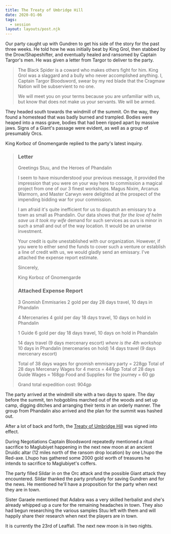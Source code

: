 ```yaml
---
title: The Treaty of Umbridge Hill
date: 2020-01-06
tags:
  - session
layout: layouts/post.njk
---
```


Our party caught up with Gundren to get his side of the story for the past three weeks. He told how he was initially beat by King Grol, then stabbed by the Drow/Shapeshifter, and eventually healed and ransomed by Captain Targor's men. He was given a letter from Targor to deliver to the party.

> The Black Spider is a coward who makes others fight for him. King Grol was a slaggard and a bully who never accomplished anything. I, Captain Targor Bloodsword, swear by my red blade that the Cragmaw Nation will be subservient to no one.
> 
> We will meet you on your terms because you are unfamiliar with us, but know that does not make us your servants. We will be armed.

They headed south towards the windmill of the summit. On the way, they found a homestead that was badly burned and trampled. Bodies were heaped into a mass grave, bodies that had been ripped apart by massive jaws. Signs of a Giant's passage were evident, as well as a group of presumably Orcs.

King Korboz of Gnomengarde replied to the party's latest inquiry.

> ### Letter
> Greetings Stuu, and the Heroes of Phandalin
> 
> I seem to have misunderstood your previous message, it provided the impression that you were on your way here to commission a magical project from one of our 3 finest workshops. Magus Nixim, Arcanus Warmorn, and Master Carwyn were delighted at the prospect of the impending bidding war for your commission.
> 
> I am afraid it's quite inefficient for us to dispatch an emissary to a town as small as Phandalin. Our data shows that _for the love of helm save us it took my wife_ demand for such services as ours is minor in such a small and out of the way location. It would be an unwise investment.
> 
> Your credit is quite unestablished with our organization. However, if you were to either send the funds to cover such a venture or establish a line of credit with us, we would gladly send an emissary. I've attached the expense report estimate.
> 
> Sincerely,
> 
> King Korboz of Gnomengarde
> 
> ### Attached Expense Report
> 
> 3 Gnomish Emmisaries
> 2 gold per day
> 28 days travel, 10 days in Phandalin
> 
> 4 Mercenaries
> 4 gold per day
> 18 days travel, 10 days on hold in Phandalin
> 
> 1 Guide
> 6 gold per day
> 18 days travel, 10 days on hold in Phandalin
> 
> 14 days travel (9 days mercenary escort)
> _where is the 4th workshop_
> 10 days in Phandalin (mercenaries on hold)
> 14 days travel (9 days mercenary escort)
> 
> Total of 38 days wages for gnomish emmisary party = 228gp
> Total of 28 days Mercenary Wages for 4 mercs = 448gp
> Total of 28 days Guide Wages = 168gp
> Food and Supplies for the journey = 60 gp
> 
> Grand total expedition cost: 904gp

The party arrived at the windmill site with a two days to spare. The day before the summit, ten hobgoblins marched out of the woods and set up camp, digging ditches and arranging their tents in an orderly manner. The group from Phandalin also arrived and the plan for the summit was hashed out.

After a lot of back and forth, the [Treaty of Umbridge Hill](https://www.gmbinder.com/share/-LwEN2LynQkDy1gHohZf) was signed into effect.

During Negotiations Captain Bloodsword repeatedly mentioned a ritual sacrifice to Maglubiyet happening in the next new moon at an ancient Druidic altar (12 miles north of the ransom drop location) by one Lhupo the Red-axe. Lhupo has gathered some 2000 gold worth of treasures he intends to sacrifice to Maglubiyet's coffers.

The party filled Sildar in on the Orc attack and the possible Giant attack they encountered. Sildar thanked the party profusely for saving Gundren and for the news. He mentioned he'll have a proposition for the party when next they are in town.

Sister Garaele mentioned that Adabra was a very skilled herbalist and she's already whipped up a cure for the remaining headaches in town. They also had begun researching the various samples Stuu left with them and will happily share their research when next the players are in town.

It is currently the 23rd of Leaffall. The next new moon is in two nights.

